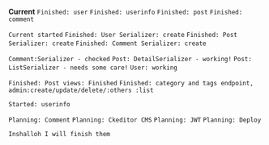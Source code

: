 **Current**
`Finished: user`
`Finished: userinfo`
`Finished: post`
`Finished: comment`

<!-- database kind of finished -->

`Current started`
`Finished: User Serializer: create`
`Finished: Post Serializer: create`
`Finished: Comment Serializer: create`

<!-- Checking -->

`Comment:Serializer - checked`
`Post: DetailSerializer - working!`
`Post: ListSerializer - needs some care!`
`User: working`

<!-- Views -->

`Finished: Post views: Finished`
`Finished: category and tags endpoint, admin:create/update/delete/:others :list`

<!-- User Info endpoints -->

`Started: userinfo`

<!-- Todo -->

`Planning: Comment`
`Planning: Ckeditor CMS`
`Planning: JWT`
`Planning: Deploy`

<!-- end of views -->

`Inshalloh I will finish them`
